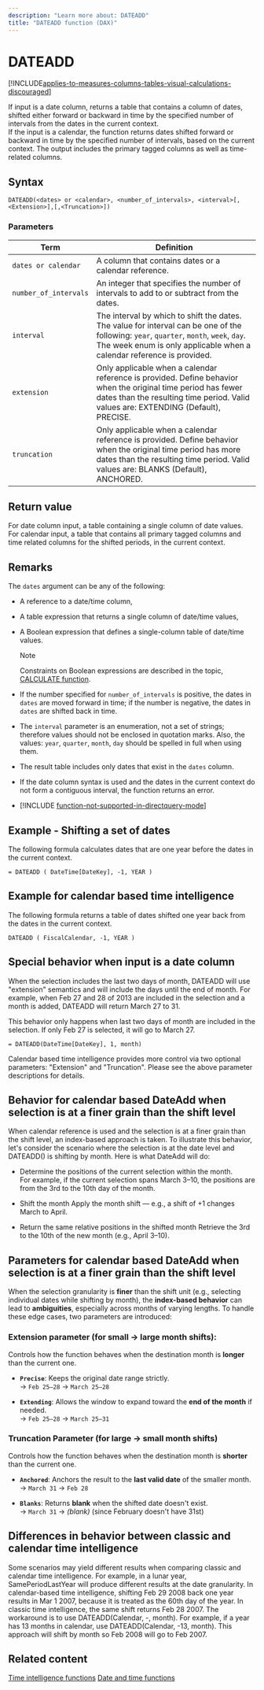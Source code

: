 ```yaml
---
description: "Learn more about: DATEADD"
title: "DATEADD function (DAX)"
---
```

# DATEADD

[!INCLUDE[applies-to-measures-columns-tables-visual-calculations-discouraged](includes/applies-to-measures-columns-tables-visual-calculations-discouraged.md)]

If input is a date column, returns a table that contains a column of dates, shifted either forward or backward in time by the specified number of intervals from the dates in the current context.  
If the input is a calendar, the function returns dates shifted forward or backward in time by the specified number of intervals, based on the current context. The output includes the primary tagged columns as well as time-related columns.

## Syntax

```
DATEADD(<dates> or <calendar>, <number_of_intervals>, <interval>[,<Extension>],[,<Truncation>])
```

### Parameters

|Term|Definition|
|--------|--------------|
|`dates or calendar`|A column that contains dates or a calendar reference.|
|`number_of_intervals`|An integer that specifies the number of intervals to add to or subtract from the dates.|
|`interval`|The interval by which to shift the dates. The value for interval can be one of the following: `year`, `quarter`, `month`, `week`, `day`. The week enum is only applicable when a calendar reference is provided.|
|`extension`|Only applicable when a calendar reference is provided. Define behavior when the original time period has fewer dates than the resulting time period. Valid values are: EXTENDING (Default), PRECISE. |
|`truncation`|Only applicable when a calendar reference is provided. Define behavior when the original time period has more dates than the resulting time period. Valid values are: BLANKS (Default), ANCHORED.|

## Return value

For date column input, a table containing a single column of date values.  
For calendar input, a table that contains all primary tagged columns and time related columns for the shifted periods, in the current context.

## Remarks

The `dates` argument can be any of the following:

- A reference to a date/time column,

- A table expression that returns a single column of date/time values,

- A Boolean expression that defines a single-column table of date/time values.

    > [!NOTE]
    > Constraints on Boolean expressions are described in the topic, [CALCULATE function](calculate-function-dax.md).

- If the number specified for `number_of_intervals` is positive, the dates in `dates` are moved forward in time; if the number is negative, the dates in `dates` are shifted back in time.

- The `interval` parameter is an enumeration, not a set of strings; therefore values should not be enclosed in quotation marks. Also, the values: `year`, `quarter`, `month`, `day` should be spelled in full when using them.

- The result table includes only dates that exist in the `dates` column.

- If the date column syntax is used and the dates in the current context do not form a contiguous interval, the function returns an error.

- [!INCLUDE [function-not-supported-in-directquery-mode](includes/function-not-supported-in-directquery-mode.md)]

## Example - Shifting a set of dates

The following formula calculates dates that are one year before the dates in the current context.

```dax
= DATEADD ( DateTime[DateKey], -1, YEAR )
```

## Example for calendar based time intelligence
The following formula returns a table of dates shifted one year back from the dates in the current context.

```dax
DATEADD ( FiscalCalendar, -1, YEAR )
```

## Special behavior when input is a date column

When the selection includes the last two days of month, DATEADD will use "extension" semantics and will include the days until the end of month. For example, when Feb 27 and 28 of 2013 are included in the selection and a month is added, DATEADD will return March 27 to 31.

This behavior only happens when last two days of month are included in the selection. If only Feb 27 is selected, it will go to March 27.

```dax
= DATEADD(DateTime[DateKey], 1, month)
```

Calendar based time intelligence provides more control via two optional parameters: "Extension" and "Truncation". Please see the above parameter descriptions for details.

## Behavior for calendar based DateAdd when selection is at a finer grain than the shift level

When calendar reference is used and the selection is at a finer grain than the shift level, an index-based approach is taken. To illustrate this behavior, let's consider the scenario where the selection is at the date level and DATEADD() is shifting by month. Here is what DateAdd will do:

- Determine the positions of the current selection within the month.  
For example, if the current selection spans March 3–10, the positions are from the 3rd to the 10th day of the month.

- Shift the month
Apply the month shift — e.g., a shift of +1 changes March to April.

- Return the same relative positions in the shifted month
Retrieve the 3rd to the 10th of the new month (e.g., April 3–10).

## Parameters for calendar based DateAdd when selection is at a finer grain than the shift level

When the selection granularity is **finer** than the shift unit (e.g., selecting individual dates while shifting by month), the **index-based behavior** can lead to **ambiguities**, especially across months of varying lengths. To handle these edge cases, two parameters are introduced:

### Extension parameter (for small → large month shifts):

Controls how the function behaves when the destination month is **longer** than the current one.

- **`Precise`**: Keeps the original date range strictly.  
  → `Feb 25–28` → `March 25–28`

- **`Extending`**: Allows the window to expand toward the **end of the month** if needed.  
  → `Feb 25–28` → `March 25–31`

### Truncation Parameter (for large → small month shifts)

Controls how the function behaves when the destination month is **shorter** than the current one.

- **`Anchored`**: Anchors the result to the **last valid date** of the smaller month.  
  → `March 31` → `Feb 28`

- **`Blanks`**: Returns **blank** when the shifted date doesn't exist.  
  → `March 31` → _(blank)_ (since February doesn't have 31st)
  
## Differences in behavior between classic and calendar time intelligence
Some scenarios may yield different results when comparing classic and calendar time intelligence. For example, in a lunar year, SamePeriodLastYear will produce different results at the date granularity. In calendar-based time intelligence, shifting Feb 29 2008 back one year results in Mar 1 2007, because it is treated as the 60th day of the year. In classic time intelligence, the same shift returns Feb 28 2007. The workaround is to use DATEADD(Calendar, -<number of a year>, month). For example, if a year has 13 months in calendar, use DATEADD(Calendar, -13, month). This approach will shift by month so Feb 2008 will go to Feb 2007.

## Related content

[Time intelligence functions](time-intelligence-functions-dax.md)
[Date and time functions](date-and-time-functions-dax.md)
